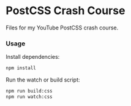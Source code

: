 # PostCSS Crash Course

Files for my YouTube PostCSS crash course.

### Usage

Install dependencies:

```bash
npm install
```

Run the watch or build script:

```bash
npm run build:css
npm run watch:css
```
